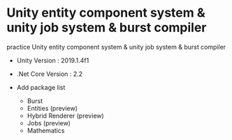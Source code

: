 # Unity entity component system & unity job system & burst compiler

practice Unity entity component system & unity job system & burst compiler
+ Unity Version : 2019.1.4f1    
+ .Net Core Version : 2.2  

+ Add package list
  - Burst
  - Entities (preview)
  - Hybrid Renderer (preview)
  - Jobs (preview)
  - Mathematics
